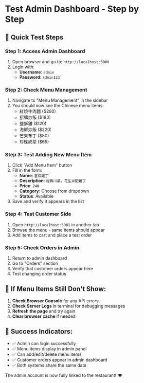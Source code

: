 # Test Admin Dashboard - Step by Step

## 🎯 Quick Test Steps

### Step 1: Access Admin Dashboard
1. Open browser and go to: `http://localhost:5000`
2. Login with:
   - **Username**: `admin`
   - **Password**: `admin123`

### Step 2: Check Menu Management
1. Navigate to "Menu Management" in the sidebar
2. You should now see the Chinese menu items:
   - 紅燒牛肉麵 ($280)
   - 招牌炒飯 ($180)
   - 鹽酥雞 ($120)
   - 海鮮炒飯 ($220)
   - 芒果布丁 ($80)
   - 珍珠奶茶 ($65)

### Step 3: Test Adding New Menu Item
1. Click "Add Menu Item" button
2. Fill in the form:
   - **Name**: `宮保雞丁`
   - **Description**: `經典川菜，花生米配雞丁`
   - **Price**: `240`
   - **Category**: Choose from dropdown
   - **Status**: Available
3. Save and verify it appears in the list

### Step 4: Test Customer Side
1. Open `http://localhost:5001` in another tab
2. Browse the menu - same items should appear
3. Add items to cart and place a test order

### Step 5: Check Orders in Admin
1. Return to admin dashboard
2. Go to "Orders" section
3. Verify that customer orders appear here
4. Test changing order status

## 🐛 If Menu Items Still Don't Show:

1. **Check Browser Console** for any API errors
2. **Check Server Logs** in terminal for debugging messages
3. **Refresh the page** and try again
4. **Clear browser cache** if needed

## 🎉 Success Indicators:
- ✅ Admin can login successfully
- ✅ Menu items display in admin panel
- ✅ Can add/edit/delete menu items
- ✅ Customer orders appear in admin dashboard
- ✅ Both systems share the same data

The admin account is now fully linked to the restaurant! 🍽️ 